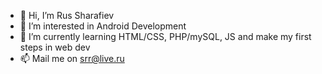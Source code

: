- 👋 Hi, I’m Rus Sharafiev
- 👀 I’m interested in Android Development
- 🌱 I’m currently learning HTML/CSS, PHP/mySQL, JS and make my first steps in web dev
- 📫 Mail me on srr@live.ru
